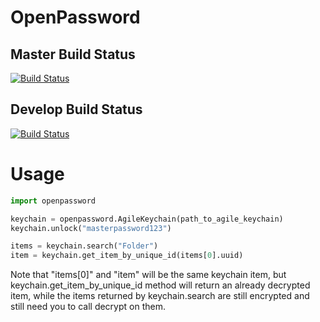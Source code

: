 OpenPassword
============

Master Build Status
-------------------
[![Build Status](https://secure.travis-ci.org/OpenPassword/OpenPassword.png?branch=master)](http://travis-ci.org/OpenPassword/OpenPassword)

Develop Build Status
--------------------
[![Build Status](https://secure.travis-ci.org/OpenPassword/OpenPassword.png?branch=develop)](http://travis-ci.org/OpenPassword/OpenPassword)

Usage
=====

```python
import openpassword

keychain = openpassword.AgileKeychain(path_to_agile_keychain)
keychain.unlock("masterpassword123")

items = keychain.search("Folder")
item = keychain.get_item_by_unique_id(items[0].uuid)
```

Note that "items[0]" and "item" will be the same keychain item, but keychain.get_item_by_unique_id method will return an already decrypted item, while the items returned by keychain.search are still encrypted and still need you to call decrypt on them.
